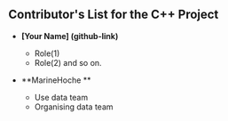 ## Contributor's List for the C++ Project

[comment]: <> (Here is a standard template.)

* **[Your Name] (github-link)**
  * Role(1)
  * Role(2) and so on.
  
 * **MarineHoche **
   * Use data team
   * Organising data team
   

